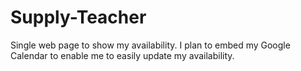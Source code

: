 # Supply-Teacher
Single web page to show my availability.
I plan to embed my Google Calendar to enable me to easily update my availability.
